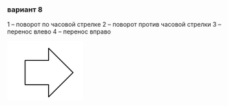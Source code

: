 ### вариант 8

1 – поворот по часовой стрелке
2 – поворот против часовой стрелки
3 – перенос влево
4 – перенос вправо

![alt text](shape.png)
